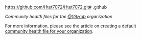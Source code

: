 https://github.com/Htet7072/Htet7072.git# .github

*Community health files for the [@GitHub](https://github.com/github) organization*

For more information, please see the article on [creating a default community health file for your organization](https://help.github.com/en/articles/creating-a-default-community-health-file-for-your-organization).
